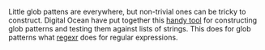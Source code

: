 <!--
.. title: Glob Pattern tester
.. slug: glob
.. date: 2020-11-01 00:00:00
.. tags: terminal
.. category: 
.. link: 
.. description: 
.. type: text
-->

Little glob pattens are everywhere, but non-trivial ones can be tricky to construct. Digital Ocean have put together this [handy tool](https://www.digitalocean.com/community/tools/glob) for constructing glob patterns and testing them against lists of strings. This does for glob patterns what [regexr](https://regexr.com/) does for regular expressions.
